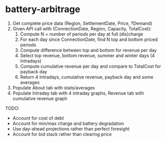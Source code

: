 # battery-arbitrage

1. Get complete price data (Region, SettlementDate, Price, ?Demand)
2. Given API call with (ConnectionDate, Region, Capacity, TotalCost):
    1. Compute N = number of periods per day at full (dis)charge
    2. For each day since ConnectionDate, find N top and bottom priced periods
    3. Compute difference between top and bottom for revenue per day
    4. Select top revenue, bottom revenue, summer and winter days (4 Intradays)
    5. Compute cumulative revenue per day and compare to TotalCost for payback day
    6. Return 4 Intradays, cumulative revenue, payback day and some averages
3. Populate About tab with stats/averages
4. Populate Intraday tab with 4 intraday graphs, Revenue tab with cumulative revenue graph

TODO:
* Account for cost of debt
* Account for min/max charge and battery degradation
* Use day-ahead projections rather than perfect foresight
* Account for bid stack rather than clearing price